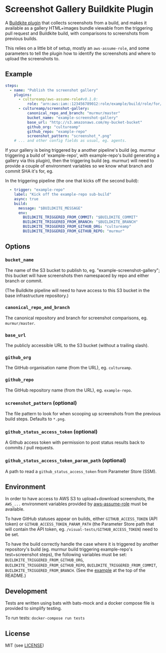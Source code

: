 Screenshot Gallery Buildkite Plugin
===================================

A [Buildkite plugin](https://buildkite.com/docs/agent/plugins) that collects screenshots from a build, and makes it available as a gallery HTML+images bundle viewable from the triggering pull request and Buildkite build, with comparisons to screenshots from previous builds.

This relies on a little bit of setup, mostly an `aws-assume-role`, and some parameters to tell the plugin how to identify the screenshots and where to upload the screenshots to.


Example
-------

```yml
steps:
  - name: "Publish the screenshot gallery"
    plugins:
      - cultureamp/aws-assume-role#v0.1.0:
          role: "arn:aws:iam::123456789012:role/example/build/role/for/uploading"
      - cultureamp/screenshot-gallery:
          canonical_repo_and_branch: "murmur/master"
          bucket_name: "example-screenshot-gallery"
          base_url: "http://s3.amazonaws.com/my-bucket-bucket"
          github_org: "cultureamp"
          github_repo: "example-repo"
          screenshot_pattern: "screenshot_*.png"
    # ... and other config fields as usual, eg. agents.
```

If your gallery is being triggered by a another pipeline's build (eg. murmur triggering a build of 'example-repo', with example-repo's build generating a gallery via this plugin), then the triggering build (eg. murmur) will need to provide a couple of environment variables so we know what branch and commit SHA it's for, eg.

In the triggering pipeline (the one that kicks off the second build):

```yml
  - trigger: "example-repo"
    label: "Kick off the example-repo sub-build"
    async: true
    build:
      message: "$BUILDKITE_MESSAGE"
      env:
        BUILDKITE_TRIGGERED_FROM_COMMIT: "$BUILDKITE_COMMIT"
        BUILDKITE_TRIGGERED_FROM_BRANCH: "$BUILDKITE_BRANCH"
        BUILDKITE_TRIGGERED_FROM_GITHUB_ORG: "cultureamp"
        BUILDKITE_TRIGGERED_FROM_GITHUB_REPO: "murmur"
```

Options
-------

### `bucket_name`

The name of the S3 bucket to publish to, eg. "example-screenshot-gallery"; this bucket will have screenshots then namespaced by repo and either branch or commit.

(The Buildkite pipeline will need to have access to this S3 bucket in the base infrastructure repository.)

### `canonical_repo_and_branch`

The canonical repository and branch for screenshot comparisons, eg. `murmur/master`.

### `base_url`

The publicly accessible URL to the S3 bucket (without a trailing slash).

### `github_org`

The GitHub organisation name (from the URL), eg. `cultureamp`.

### `github_repo`

The GitHub repository name (from the URL), eg. `example-repo`.

### `screenshot_pattern` (optional)

The file pattern to look for when scooping up screenshots from the previous build steps. Defaults to `*.png`.

### `github_status_access_token` (optional)

A Github access token with permission to post status results back to commits / pull requests.

### `github_status_access_token_param_path` (optional)

A path to read a `github_status_access_token` from Parameter Store (SSM).



Environment
-----------

In order to have access to AWS S3 to upload+download screenshots, the `AWS_...` environment variables provided by [aws-assume-role](https://github.com/cultureamp/aws-assume-role-buildkite-plugin) must be available.

To have GitHub statuses appear on builds, either `GITHUB_ACCESS_TOKEN` (API token) or `GITHUB_ACCESS_TOKEN_PARAM_PATH` (the Parameter Store path that will contain the API token, eg. `/visual-tests/GITHUB_ACCESS_TOKEN`) need to be set.

To have the build correctly handle the case where it is triggered by another repository's build (eg. murmur build triggering example-repo's test+screenshot steps), the following variables must be set: `BUILDKITE_TRIGGERED_FROM_GITHUB_ORG`, `BUILDKITE_TRIGGERED_FROM_GITHUB_REPO`, `BUILDKITE_TRIGGERED_FROM_COMMIT`, `BUILDKITE_TRIGGERED_FROM_BRANCH`. (See the [example](#example) at the top of the README.)


Development
-----------

Tests are written using bats with bats-mock and a docker compose file is provided to simplify testing.

To run tests: `docker-compose run tests`


License
-------

MIT (see [LICENSE](LICENSE))
